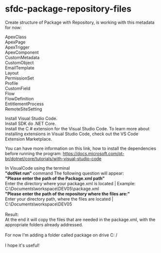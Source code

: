 # sfdc-package-repository-files

Create structure of Package with Repository, 
is working with this metadata for now:

ApexClass<br />
ApexPage<br />
ApexTrigger<br />
ApexComponent<br />
CustomMetadata<br />
CustomObject<br />
EmailTemplate<br />
Layout<br />
PermissionSet<br />
Profile<br />
CustomField<br />
Flow<br />
FlowDefinition<br />
EntitlementProcess<br />
RemoteSiteSetting<br/>

Install  Visual Studio Code.<br />
Install SDK do .NET Core.<br />
Install the C # extension for the Visual Studio Code. To learn more about installing extensions in Visual Studio Code, check out the VS Code Extension Marketplace.<br />

You can have more information on this link, how to install the dependencies before running the program:
https://docs.microsoft.com/pt-br/dotnet/core/tutorials/with-visual-studio-code<br />

In VisualCode using the terminal <br />
<strong>"dotNet run"</strong> command The following question will appear:<br />
<strong>"Please enter the path of the Package.xml path"</strong><br />
Enter the directory where your package.xml is located | Example: C:\Documents\workspace\DEV05\package.xml<br />
<strong>"Please enter the path of the repository where the files are:"</strong><br />
Enter your directory path, where the files are located | C:\Documents\workspace\DEV05<br />
<br />
Result:<br />
At the end it will copy the files that are needed in the package.xml, with the appropriate folders already addressed.<br />
<br />
For now I'm adding a folder called package on drive C: / <br />
<br />
I hope it's useful!<br />
